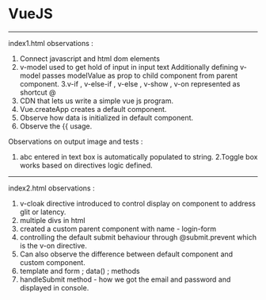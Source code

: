 # VueJS

--------------

index1.html observations :

1. Connect javascript and html dom elements
2. v-model used to get hold of input in input text
   Additionally defining v-model passes modelValue as prop to child component from parent component.
3.v-if , v-else-if , v-else , v-show , v-on represented as shortcut @
4. CDN that lets us write a simple vue js program.
5. Vue.createApp creates a default component.
6. Observe how data is initialized in default component.
7. Observe the {{ usage.

Observations on output image and tests :
1. abc entered in text box is automatically populated to string.
2.Toggle box works based on directives logic defined.

------------
index2.html observations :

1. v-cloak directive introduced to control display on component to address glit or latency.
2. multiple divs in html
3. created a custom parent component with name - login-form
4. controlling the default submit behaviour through @submit.prevent which is the v-on directive.
5. Can also observe the difference between default component and custom component.
6. template and form  ; data() ; methods 
7. handleSubmit method - how we got the email and password and displayed in console.
